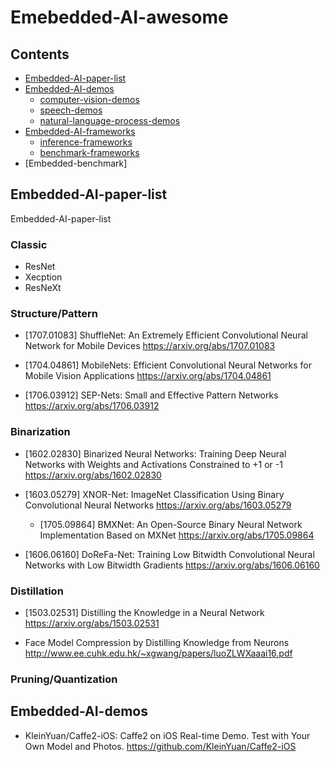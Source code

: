 # Emebedded-AI-awesome

## Contents

- [Embedded-AI-paper-list](#Embedded\-AI\-paper\-list)
- [Embedded-AI-demos](#Embedded-AI-demos)
  - [computer-vision-demos](#computer-vision-demos)
  - [speech-demos](#speech-demos)
  - [natural-language-process-demos](#nlp-demos)
- [Embedded-AI-frameworks](#Embedded-AI-frameworks)
  - [inference-frameworks](#inference-frameworks)
  - [benchmark-frameworks](#benchmark-frameworks)
- [Embedded-benchmark]

## Embedded-AI-paper-list
Embedded-AI-paper-list

### Classic

* ResNet
* Xecption
* ResNeXt

### Structure/Pattern

* [1707.01083] ShuffleNet: An Extremely Efficient Convolutional Neural Network for Mobile Devices
https://arxiv.org/abs/1707.01083

* [1704.04861] MobileNets: Efficient Convolutional Neural Networks for Mobile Vision Applications
https://arxiv.org/abs/1704.04861

* [1706.03912] SEP-Nets: Small and Effective Pattern Networks  
https://arxiv.org/abs/1706.03912

### Binarization

* [1602.02830] Binarized Neural Networks: Training Deep Neural Networks with Weights and Activations Constrained to +1 or -1  
https://arxiv.org/abs/1602.02830

* [1603.05279] XNOR-Net: ImageNet Classification Using Binary Convolutional Neural Networks
https://arxiv.org/abs/1603.05279

  * [1705.09864] BMXNet: An Open-Source Binary Neural Network Implementation Based on MXNet
https://arxiv.org/abs/1705.09864

* [1606.06160] DoReFa-Net: Training Low Bitwidth Convolutional Neural Networks with Low Bitwidth Gradients
https://arxiv.org/abs/1606.06160

### Distillation

* [1503.02531] Distilling the Knowledge in a Neural Network  
https://arxiv.org/abs/1503.02531

* Face Model Compression by Distilling Knowledge from Neurons  
http://www.ee.cuhk.edu.hk/~xgwang/papers/luoZLWXaaai16.pdf

### Pruning/Quantization


## Embedded-AI-demos

* KleinYuan/Caffe2-iOS: Caffe2 on iOS Real-time Demo. Test with Your Own Model and Photos.
https://github.com/KleinYuan/Caffe2-iOS

